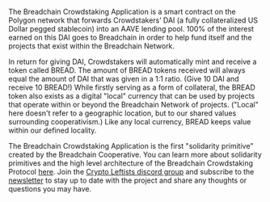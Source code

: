 The Breadchain Crowdstaking Application is a smart contract on the Polygon network that forwards Crowdstakers’ DAI (a fully collateralized US Dollar pegged stablecoin) into an AAVE lending pool. 100% of the interest earned on this DAI goes to Breadchain in order to help fund itself and the projects that exist within the Breadchain Network.

In return for giving DAI, Crowdstakers will automatically mint and receive a token called BREAD. The amount of BREAD tokens received will always equal the amount of DAI that was given in a 1:1 ratio. (Give 10 DAI and receive 10 BREAD!) While firstly serving as a form of collateral, the BREAD token also exists as a digital "local" currency that can be used by projects that operate within or beyond the Breadchain Network of projects. ("Local" here doesn't refer to a geographic location, but to our shared values surrounding cooperativism.) Like any local currency, BREAD keeps value within our defined locality. 

The Breadchain Crowdstaking Application is the first "solidarity primitive" created by the Breadchain Cooperative. You can learn more about solidarity primitives and the high level architecture of the Breadchain Crowdstaking Protocol [here](https://breadchain.mirror.xyz/nwQx4CqPAcwZ5zSNB2_K25N1quOF1NGcKaYcS3S33CA). Join the [Crypto Leftists discord group](https://discord.gg/ezt7JDjUSW) and subscribe to the [newsletter](https://breadchain.mailchimpsites.com/) to stay up to date with the project and share any thoughts or questions you may have.
